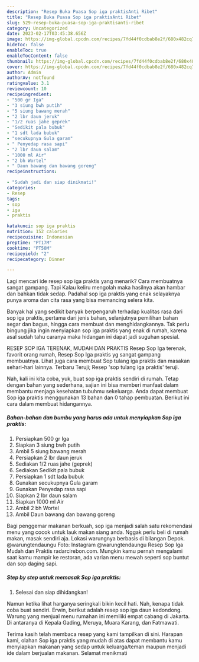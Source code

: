 ```yaml
---
description: "Resep Buka Puasa Sop iga praktisAnti Ribet"
title: "Resep Buka Puasa Sop iga praktisAnti Ribet"
slug: 529-resep-buka-puasa-sop-iga-praktisanti-ribet
category: Uncategorized
date: 2023-02-17T03:45:38.656Z
image: https://img-global.cpcdn.com/recipes/7fd44f0cdbab8e2f/680x482cq70/sop-iga-praktis-foto-resep-utama.jpg
hideToc: false
enableToc: true
enableTocContent: false
thumbnail: https://img-global.cpcdn.com/recipes/7fd44f0cdbab8e2f/680x482cq70/sop-iga-praktis-foto-resep-utama.jpg
cover: https://img-global.cpcdn.com/recipes/7fd44f0cdbab8e2f/680x482cq70/sop-iga-praktis-foto-resep-utama.jpg
author: Admin
authorAv: notfound
ratingvalue: 3.1
reviewcount: 10
recipeingredient:
- "500 gr Iga"
- "3 siung bwh putih"
- "5 siung bawang merah"
- "2 lbr daun jeruk"
- "1/2 ruas jahe geprek"
- "Sedikit pala bubuk"
- "1 sdt lada bubuk"
- "secukupnya Gula garam"
- " Penyedap rasa sapi"
- "2 lbr daun salam"
- "1000 ml Air"
- "2 bh Wortel"
- " Daun bawang dan bawang goreng"
recipeinstructions:

- "Sudah jadi dan siap dinikmati!"
categories:
- Resep
tags:
- sop
- iga
- praktis

katakunci: sop iga praktis 
nutrition: 152 calories
recipecuisine: Indonesian
preptime: "PT17M"
cooktime: "PT50M"
recipeyield: "2"
recipecategory: Dinner

---
```



Lagi mencari ide resep sop iga praktis yang menarik? Cara membuatnya sangat gampang. Tapi Kalau keliru mengolah maka hasilnya akan hambar dan bahkan tidak sedap. Padahal sop iga praktis yang enak selayaknya punya aroma dan cita rasa yang bisa memancing selera kita.


Banyak hal yang sedikit banyak berpengaruh terhadap kualitas rasa dari sop iga praktis, pertama dari jenis bahan, selanjutnya pemilihan bahan segar dan bagus, hingga cara membuat dan menghidangkannya. Tak perlu bingung jika ingin menyiapkan sop iga praktis yang enak di rumah, karena asal sudah tahu caranya maka hidangan ini dapat jadi suguhan spesial.

RESEP SOP IGA TERENAK, MUDAH DAN PRAKTIS Resep Sop Iga terenak, favorit orang rumah, Resep Sop Iga praktis yg sangat gampang membuatnya. Lihat juga cara membuat Sop tulang iga praktis dan masakan sehari-hari lainnya. Terbaru Teruji; Resep &#39;sop tulang iga praktis&#39; teruji.


Nah, kali ini kita coba, yuk, buat sop iga praktis sendiri di rumah. Tetap dengan bahan yang sederhana, sajian ini bisa memberi manfaat dalam membantu menjaga kesehatan tubuhmu sekeluarga. Anda dapat membuat Sop iga praktis menggunakan 13 bahan dan 0 tahap pembuatan. Berikut ini cara dalam membuat hidangannya.

<!--inarticleads1-->

##### Bahan-bahan dan bumbu yang harus ada untuk menyiapkan Sop iga praktis:

1. Persiapkan 500 gr Iga
1. Siapkan 3 siung bwh putih
1. Ambil 5 siung bawang merah
1. Persiapkan 2 lbr daun jeruk
1. Sediakan 1/2 ruas jahe (geprek)
1. Sediakan Sedikit pala bubuk
1. Persiapkan 1 sdt lada bubuk
1. Gunakan secukupnya Gula garam
1. Gunakan  Penyedap rasa sapi
1. Siapkan 2 lbr daun salam
1. Siapkan 1000 ml Air
1. Ambil 2 bh Wortel
1. Ambil  Daun bawang dan bawang goreng


Bagi penggemar makanan berkuah, sop iga menjadi salah satu rekomendasi menu yang cocok untuk lauk makan siang anda. Nggak perlu beli di rumah makan, masak sendiri aja. Lokasi warungnya berbasis di bilangan Depok. @warungtendaungu Foto: Instagram @warungtendaungu Resep Sop Iga Mudah dan Praktis radarcirebon.com. Mungkin kamu pernah mengalami saat kamu mampir ke restoran, ada varian menu mewah seperti sop buntut dan sop daging sapi. 

<!--inarticleads2-->

##### Step by step untuk memasak Sop iga praktis:


1. Selesai dan siap dihidangkan!

Namun ketika lihat harganya seringkali bikin kecil hati. Nah, kenapa tidak coba buat sendiri. Erwin, berikut adalah resep sop iga daun kedondong. Warung yang menjual menu rumahan ini memiliki empat cabang di Jakarta. Di antaranya di Kepala Gading, Meruya, Muara Karang, dan Fatmawati. 

Terima kasih telah membaca resep yang kami tampilkan di sini. Harapan kami, olahan Sop iga praktis yang mudah di atas dapat membantu kamu menyiapkan makanan yang sedap untuk keluarga/teman maupun menjadi ide dalam berjualan makanan. Selamat menikmati
